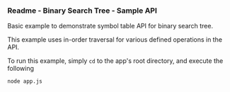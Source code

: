 ### Readme - Binary Search Tree - Sample API

Basic example to demonstrate symbol table API for binary search tree.

This example uses in-order traversal for various defined operations in the API.

To run this example, simply `cd` to the app's root directory, and execute the following

```bash
node app.js
```